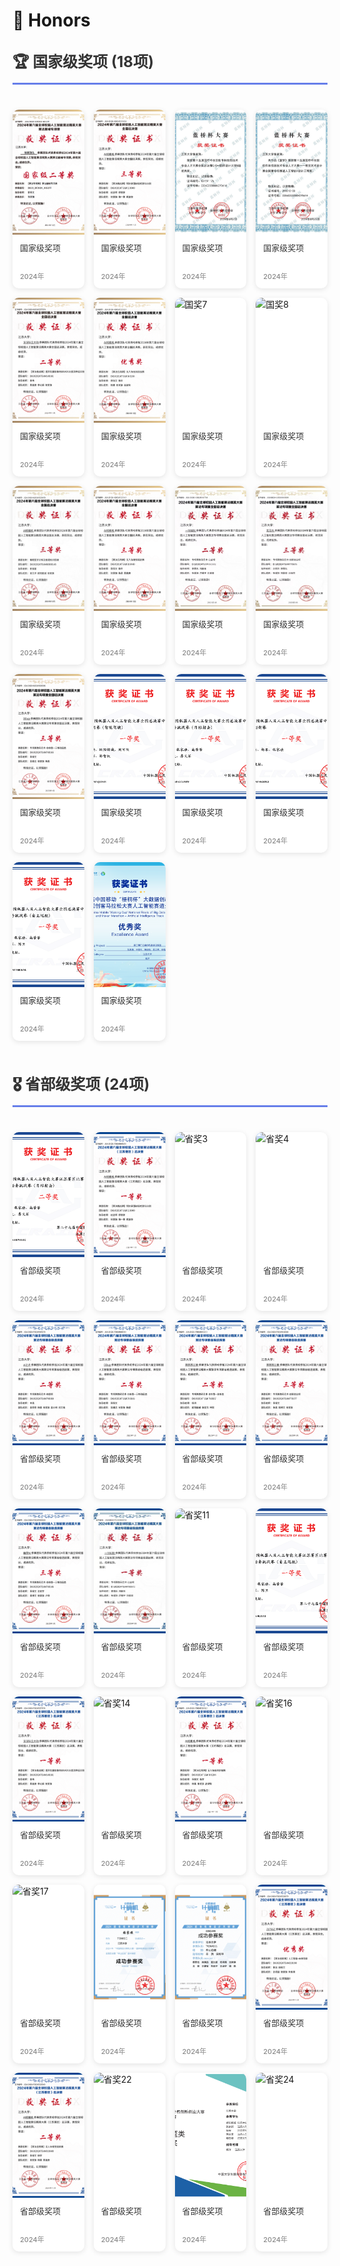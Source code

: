 # 🥇 Honors

<style>
.awards-container {
    max-width: 1400px;
    margin: 30px auto;
}

.section-title {
    font-size: 24px;
    font-weight: bold;
    color: #333;
    margin: 30px 0 20px 0;
    padding-bottom: 10px;
    border-bottom: 3px solid #667eea;
}

.awards-grid {
    display: grid;
    grid-template-columns: repeat(5, 1fr);
    gap: 20px;
    padding: 20px 0;
}

.award-card {
    background: white;
    border-radius: 10px;
    overflow: hidden;
    box-shadow: 0 2px 8px rgba(0,0,0,0.1);
    transition: all 0.3s ease;
}

.award-card:hover {
    transform: translateY(-5px);
    box-shadow: 0 8px 16px rgba(0,0,0,0.2);
}

.award-image {
    width: 100%;
    height: 200px;
    object-fit: cover;
    display: block;
}

.award-info {
    padding: 12px;
}

.award-title {
    font-size: 13px;
    line-height: 1.5;
    color: #333;
    margin-bottom: 6px;
    min-height: 40px;
}

.award-date {
    font-size: 11px;
    color: #888;
    font-weight: 500;
}

@media (max-width: 1200px) {
    .awards-grid {
        grid-template-columns: repeat(4, 1fr);
        gap: 15px;
    }
}

@media (max-width: 900px) {
    .awards-grid {
        grid-template-columns: repeat(3, 1fr);
        gap: 15px;
    }
}

@media (max-width: 600px) {
    .awards-grid {
        grid-template-columns: repeat(2, 1fr);
        gap: 12px;
    }
    
    .award-image {
        height: 150px;
    }
}
</style>

<div class="awards-container">

<div class="section-title">🏆 国家级奖项 (18项)</div>

<div class="awards-grid">

<div class="award-card">
    <img class="award-image" src="images/Award/Guo_1.png" alt="国奖1">
    <div class="award-info">
        <div class="award-title">国家级奖项</div>
        <div class="award-date">2024年</div>
    </div>
</div>

<div class="award-card">
    <img class="award-image" src="images/Award/Guo_2.png" alt="国奖2">
    <div class="award-info">
        <div class="award-title">国家级奖项</div>
        <div class="award-date">2024年</div>
    </div>
</div>

<div class="award-card">
    <img class="award-image" src="images/Award/Guo_3.jpg" alt="国奖3">
    <div class="award-info">
        <div class="award-title">国家级奖项</div>
        <div class="award-date">2024年</div>
    </div>
</div>

<div class="award-card">
    <img class="award-image" src="images/Award/Guo_4.jpg" alt="国奖4">
    <div class="award-info">
        <div class="award-title">国家级奖项</div>
        <div class="award-date">2024年</div>
    </div>
</div>

<div class="award-card">
    <img class="award-image" src="images/Award/Guo_5.png" alt="国奖5">
    <div class="award-info">
        <div class="award-title">国家级奖项</div>
        <div class="award-date">2024年</div>
    </div>
</div>

<div class="award-card">
    <img class="award-image" src="images/Award/Guo_6.jpg" alt="国奖6">
    <div class="award-info">
        <div class="award-title">国家级奖项</div>
        <div class="award-date">2024年</div>
    </div>
</div>

<div class="award-card">
    <img class="award-image" src="images/Award/Guo_7.png" alt="国奖7">
    <div class="award-info">
        <div class="award-title">国家级奖项</div>
        <div class="award-date">2024年</div>
    </div>
</div>

<div class="award-card">
    <img class="award-image" src="images/Award/Guo_8.png" alt="国奖8">
    <div class="award-info">
        <div class="award-title">国家级奖项</div>
        <div class="award-date">2024年</div>
    </div>
</div>

<div class="award-card">
    <img class="award-image" src="images/Award/Guo_9.jpg" alt="国奖9">
    <div class="award-info">
        <div class="award-title">国家级奖项</div>
        <div class="award-date">2024年</div>
    </div>
</div>

<div class="award-card">
    <img class="award-image" src="images/Award/Guo_10.png" alt="国奖10">
    <div class="award-info">
        <div class="award-title">国家级奖项</div>
        <div class="award-date">2024年</div>
    </div>
</div>

<div class="award-card">
    <img class="award-image" src="images/Award/Guo_11.jpg" alt="国奖11">
    <div class="award-info">
        <div class="award-title">国家级奖项</div>
        <div class="award-date">2024年</div>
    </div>
</div>

<div class="award-card">
    <img class="award-image" src="images/Award/Guo_12.jpg" alt="国奖12">
    <div class="award-info">
        <div class="award-title">国家级奖项</div>
        <div class="award-date">2024年</div>
    </div>
</div>

<div class="award-card">
    <img class="award-image" src="images/Award/Guo_13.png" alt="国奖13">
    <div class="award-info">
        <div class="award-title">国家级奖项</div>
        <div class="award-date">2024年</div>
    </div>
</div>

<div class="award-card">
    <img class="award-image" src="images/Award/Guo_14.png" alt="国奖14">
    <div class="award-info">
        <div class="award-title">国家级奖项</div>
        <div class="award-date">2024年</div>
    </div>
</div>

<div class="award-card">
    <img class="award-image" src="images/Award/Guo_15.png" alt="国奖15">
    <div class="award-info">
        <div class="award-title">国家级奖项</div>
        <div class="award-date">2024年</div>
    </div>
</div>

<div class="award-card">
    <img class="award-image" src="images/Award/Guo_16.png" alt="国奖16">
    <div class="award-info">
        <div class="award-title">国家级奖项</div>
        <div class="award-date">2024年</div>
    </div>
</div>

<div class="award-card">
    <img class="award-image" src="images/Award/Guo_17.png" alt="国奖17">
    <div class="award-info">
        <div class="award-title">国家级奖项</div>
        <div class="award-date">2024年</div>
    </div>
</div>

<div class="award-card">
    <img class="award-image" src="images/Award/Guo_18.png" alt="国奖18">
    <div class="award-info">
        <div class="award-title">国家级奖项</div>
        <div class="award-date">2024年</div>
    </div>
</div>

</div>

<div class="section-title">🎖️ 省部级奖项 (24项)</div>

<div class="awards-grid">

<div class="award-card">
    <img class="award-image" src="images/Award/Sheng_1.png" alt="省奖1">
    <div class="award-info">
        <div class="award-title">省部级奖项</div>
        <div class="award-date">2024年</div>
    </div>
</div>

<div class="award-card">
    <img class="award-image" src="images/Award/Sheng_2.png" alt="省奖2">
    <div class="award-info">
        <div class="award-title">省部级奖项</div>
        <div class="award-date">2024年</div>
    </div>
</div>

<div class="award-card">
    <img class="award-image" src="images/Award/Sheng_3.png" alt="省奖3">
    <div class="award-info">
        <div class="award-title">省部级奖项</div>
        <div class="award-date">2024年</div>
    </div>
</div>

<div class="award-card">
    <img class="award-image" src="images/Award/Sheng_4.png" alt="省奖4">
    <div class="award-info">
        <div class="award-title">省部级奖项</div>
        <div class="award-date">2024年</div>
    </div>
</div>

<div class="award-card">
    <img class="award-image" src="images/Award/Sheng_5.png" alt="省奖5">
    <div class="award-info">
        <div class="award-title">省部级奖项</div>
        <div class="award-date">2024年</div>
    </div>
</div>

<div class="award-card">
    <img class="award-image" src="images/Award/Sheng_6.png" alt="省奖6">
    <div class="award-info">
        <div class="award-title">省部级奖项</div>
        <div class="award-date">2024年</div>
    </div>
</div>

<div class="award-card">
    <img class="award-image" src="images/Award/Sheng_7.png" alt="省奖7">
    <div class="award-info">
        <div class="award-title">省部级奖项</div>
        <div class="award-date">2024年</div>
    </div>
</div>

<div class="award-card">
    <img class="award-image" src="images/Award/Sheng_8.png" alt="省奖8">
    <div class="award-info">
        <div class="award-title">省部级奖项</div>
        <div class="award-date">2024年</div>
    </div>
</div>

<div class="award-card">
    <img class="award-image" src="images/Award/Sheng_9.png" alt="省奖9">
    <div class="award-info">
        <div class="award-title">省部级奖项</div>
        <div class="award-date">2024年</div>
    </div>
</div>

<div class="award-card">
    <img class="award-image" src="images/Award/Sheng_10.jpg" alt="省奖10">
    <div class="award-info">
        <div class="award-title">省部级奖项</div>
        <div class="award-date">2024年</div>
    </div>
</div>

<div class="award-card">
    <img class="award-image" src="images/Award/Sheng_11.png" alt="省奖11">
    <div class="award-info">
        <div class="award-title">省部级奖项</div>
        <div class="award-date">2024年</div>
    </div>
</div>

<div class="award-card">
    <img class="award-image" src="images/Award/Sheng_12.png" alt="省奖12">
    <div class="award-info">
        <div class="award-title">省部级奖项</div>
        <div class="award-date">2024年</div>
    </div>
</div>

<div class="award-card">
    <img class="award-image" src="images/Award/Sheng_13.png" alt="省奖13">
    <div class="award-info">
        <div class="award-title">省部级奖项</div>
        <div class="award-date">2024年</div>
    </div>
</div>

<div class="award-card">
    <img class="award-image" src="images/Award/Sheng_14.png" alt="省奖14">
    <div class="award-info">
        <div class="award-title">省部级奖项</div>
        <div class="award-date">2024年</div>
    </div>
</div>

<div class="award-card">
    <img class="award-image" src="images/Award/Sheng_15.png" alt="省奖15">
    <div class="award-info">
        <div class="award-title">省部级奖项</div>
        <div class="award-date">2024年</div>
    </div>
</div>

<div class="award-card">
    <img class="award-image" src="images/Award/Sheng_16.png" alt="省奖16">
    <div class="award-info">
        <div class="award-title">省部级奖项</div>
        <div class="award-date">2024年</div>
    </div>
</div>

<div class="award-card">
    <img class="award-image" src="images/Award/Sheng_17.png" alt="省奖17">
    <div class="award-info">
        <div class="award-title">省部级奖项</div>
        <div class="award-date">2024年</div>
    </div>
</div>

<div class="award-card">
    <img class="award-image" src="images/Award/Sheng_18.png" alt="省奖18">
    <div class="award-info">
        <div class="award-title">省部级奖项</div>
        <div class="award-date">2024年</div>
    </div>
</div>

<div class="award-card">
    <img class="award-image" src="images/Award/Sheng_19.png" alt="省奖19">
    <div class="award-info">
        <div class="award-title">省部级奖项</div>
        <div class="award-date">2024年</div>
    </div>
</div>

<div class="award-card">
    <img class="award-image" src="images/Award/Sheng_20.png" alt="省奖20">
    <div class="award-info">
        <div class="award-title">省部级奖项</div>
        <div class="award-date">2024年</div>
    </div>
</div>

<div class="award-card">
    <img class="award-image" src="images/Award/Sheng_21.png" alt="省奖21">
    <div class="award-info">
        <div class="award-title">省部级奖项</div>
        <div class="award-date">2024年</div>
    </div>
</div>

<div class="award-card">
    <img class="award-image" src="images/Award/Sheng_22.png" alt="省奖22">
    <div class="award-info">
        <div class="award-title">省部级奖项</div>
        <div class="award-date">2024年</div>
    </div>
</div>

<div class="award-card">
    <img class="award-image" src="images/Award/Sheng_23.png" alt="省奖23">
    <div class="award-info">
        <div class="award-title">省部级奖项</div>
        <div class="award-date">2024年</div>
    </div>
</div>

<div class="award-card">
    <img class="award-image" src="images/Award/Sheng_24.png" alt="省奖24">
    <div class="award-info">
        <div class="award-title">省部级奖项</div>
        <div class="award-date">2024年</div>
    </div>
</div>

</div>

</div>

